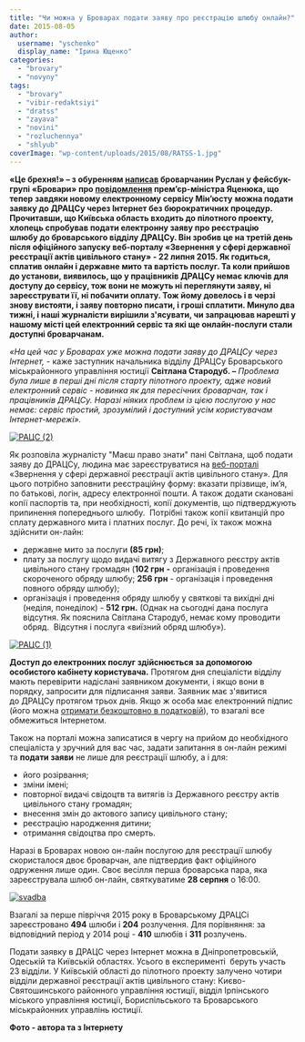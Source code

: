 ```yaml
---
title: "Чи можна у Броварах подати заяву про реєстрацію шлюбу онлайн?"
date: 2015-08-05
author: 
  username: "yschenko"
  display_name: "Ірина Ющенко"
categories: 
  - "brovary"
  - "novyny"
tags: 
  - "brovary"
  - "vibir-redaktsiyi"
  - "dratss"
  - "zayava"
  - "novini"
  - "rozluchennya"
  - "shlyub"
coverImage: "wp-content/uploads/2015/08/RATSS-1.jpg"
---
```


**«Це брехня!» – з обуренням [написав](https://www.facebook.com/groups/brovary/permalink/1076412522388713/) броварчанин Руслан у фейсбук-групі «Бровари» про [повідомлення](https://www.facebook.com/media/set/?set=a.539373276216812.1073741906.238601382960671&type=3) прем’єр-міністра Яценюка, що тепер** **завдяки новому електронному сервісу Мін’юсту** **можна подати заявку до ДРАЦСу через Інтернет без бюрократичних процедур. Прочитавши, що Київська область входить до пілотного проекту, хлопець спробував подати електронну заяву про реєстрацію шлюбу до броварського відділу ДРАЦСу. Він зробив це на третій день після офіційного запуску веб-порталу «Звернення у сфері державної реєстрації актів цивільного стану» - 22 липня 2015. Як годиться, сплатив онлайн і державне мито та вартість послуг. Та коли прийшов до установи, виявилось, що у працівників ДРАЦСу немає ключів для доступу до сервісу, тож вони не можуть ні переглянути заяву, ні зареєструвати її, ні побачити оплату. Тож йому довелось і в черзі знову вистояти, і заяву повторно писати, і гроші сплатити. Минуло два тижні, і наші журналісти вирішили з'ясувати, чи запрацював нарешті у нашому місті цей електронний сервіс та які ще онлайн-послуги стали доступні броварчанам.**

_«На цей час у Броварах уже можна подати заяву до ДРАЦСу через Інтернет,_ - каже заступник начальника відділу ДРАЦСу Броварського міськрайонного управління юстиції **Світлана Стародуб. –** _Проблема була лише в перші дні після старту пілотного проекту, адже новий електронний сервіс - новинка як для пересічних броварчан, так і працівників ДРАЦСу. Наразі ніяких проблем із цією послугою у нас немає: сервіс простий, зрозумілий і доступний усім користувачам Інтернет-мережі»._

[![РАЦС (2)](https://mpz.brovary.org/wp-content/uploads/2015/08/RATSS-2.jpg)](https://mpz.brovary.org/wp-content/uploads/2015/08/RATSS-2.jpg)

Як розповіла журналісту "Маєш право знати" пані Світлана, щоб подати заяву до ДРАЦСу, людина має зареєструватися на [веб-порталі](http://dracs.minjust.gov.ua) «Звернення у сфері державної реєстрації актів цивільного стану». Для цього потрібно заповнити реєстраційну форму: вказати прізвище, ім’я, по батькові, логін, адресу електронної пошти. А також додати скановані копії паспортів та, при необхідності, копії документів, що підтверджують припинення попереднього шлюбу.  Потрібні також копії квитанцій про сплату державного мита і платних послуг. До речі, їх також можна здійснити он-лайн:

- державне мито за послуги **(85 грн)**;
- плату за послугу щодо видачі витягу з Державного реєстру актів цивільного стану громадян (**102 грн** **-** організація і проведення скороченого обряду шлюбу; **256 грн** - організація і проведення повного обряду шлюбу);
- організація і проведення обряду шлюбу у святкові та вихідні дні (неділя, понеділок) - **512 грн.** (Однак на сьогодні дана послуга відсутня. Як пояснила Світлана Стародуб, немає кому проводити обряд.  Відсутня і послуга «виїзний обряд шлюбу»).

[![РАЦС (1)](https://mpz.brovary.org/wp-content/uploads/2015/08/RATSS-1.jpg)](https://mpz.brovary.org/wp-content/uploads/2015/08/RATSS-1.jpg)

**Доступ до електронних послуг здійснюється за допомогою особистого кабінету користувача.** Протягом дня спеціалісти відділу мають перевірити надіслані заявником документи, і якщо вони в порядку, запросити для підписання заяви. Заявник має з'явитися до ДРАЦСу протягом трьох днів. Якщо ж особа має електронний підпис (його можна [отримати безкоштовно в податковій](https://brovary-rada.gov.ua/nadannya-poslug-z-otrimannya-elektronno-tsifrovogo-p%D1%96dpisu)), то взагалі все обмежиться Інтернетом.

Також на порталі можна записатися в чергу на прийом до необхідного спеціаліста у зручний для вас час, задати запитання в он-лайн режимі та **подати заяви** не лише для реєстрації шлюбу, а і для:

- його розірвання;
- зміни імені;
- повторної видачі свідоцтв та витягів із Державного реєстру актів цивільного стану громадян;
- внесення змін до актового запису цивільного стану;
- реєстрацію народження дитини;
- отримання свідоцтва про смерть.

Наразі в Броварах новою он-лайн послугою для реєстрації шлюбу скористалося двоє броварчан, але підтвердив факт офіційного одруження лише один. Своє весілля перша броварська пара, яка зареєструвала шлюб он-лайн, святкуватиме **28 серпня** о 16:00.

[![svadba](https://mpz.brovary.org/wp-content/uploads/2015/08/svadba.jpg)](https://mpz.brovary.org/wp-content/uploads/2015/08/svadba.jpg)

Взагалі за перше півріччя 2015 року в Броварському ДРАЦСі зареєстровано **494** шлюби і **204** розлучення. Для порівняння: за відповідний період у 2014 році - **410** шлюбів і **311** розлучень.

Подати заявку в ДРАЦС через Інтернет можна в Дніпропетровській, Одеській та Київській областях. Усього в експерименті  беруть участь 23 відділи. У Київській області до пілотного проекту залучено чотири відділи державної реєстрації актів цивільного стану: Києво-Святошинського районного управління юстиції, відділ Ірпінського міського управління юстиції, Бориспільського та Броварського міськрайонних управлінь юстиції.

**Фото - автора та з Інтернету**
